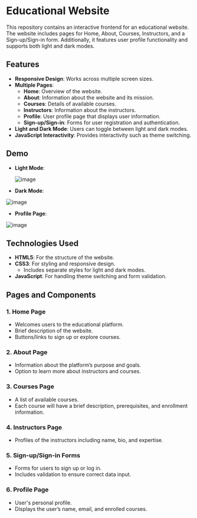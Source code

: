 # Educational Website

This repository contains an interactive frontend for an educational website. The website includes pages for Home, About, Courses, Instructors, and a Sign-up/Sign-in form. Additionally, it features user profile functionality and supports both light and dark modes.

## Features

- **Responsive Design**: Works across multiple screen sizes.
- **Multiple Pages**:
  - **Home**: Overview of the website.
  - **About**: Information about the website and its mission.
  - **Courses**: Details of available courses.
  - **Instructors**: Information about the instructors.
  - **Profile**: User profile page that displays user information.
  - **Sign-up/Sign-in**: Forms for user registration and authentication.
- **Light and Dark Mode**: Users can toggle between light and dark modes.
- **JavaScript Interactivity**: Provides interactivity such as theme switching.

## Demo

- **Light Mode**:
  
  ![image](https://github.com/user-attachments/assets/42e8acf3-6e4c-40bb-9847-ccaa8d8ee3d9)


- **Dark Mode**:

![image](https://github.com/user-attachments/assets/ef7b04df-8656-4f04-bdf1-558f8d419bd7)

- **Profile Page**:

![image](https://github.com/user-attachments/assets/86c23dfb-f3bb-46b9-bc95-b4e8db0fbe11)

## Technologies Used

- **HTML5**: For the structure of the website.
- **CSS3**: For styling and responsive design.
  - Includes separate styles for light and dark modes.
- **JavaScript**: For handling theme switching and form validation.

## Pages and Components

### 1. Home Page
- Welcomes users to the educational platform.
- Brief description of the website.
- Buttons/links to sign up or explore courses.

### 2. About Page
- Information about the platform’s purpose and goals.
- Option to learn more about instructors and courses.

### 3. Courses Page
- A list of available courses.
- Each course will have a brief description, prerequisites, and enrollment information.

### 4. Instructors Page
- Profiles of the instructors including name, bio, and expertise.

### 5. Sign-up/Sign-in Forms
- Forms for users to sign up or log in.
- Includes validation to ensure correct data input.

### 6. Profile Page
- User's personal profile.
- Displays the user’s name, email, and enrolled courses.



